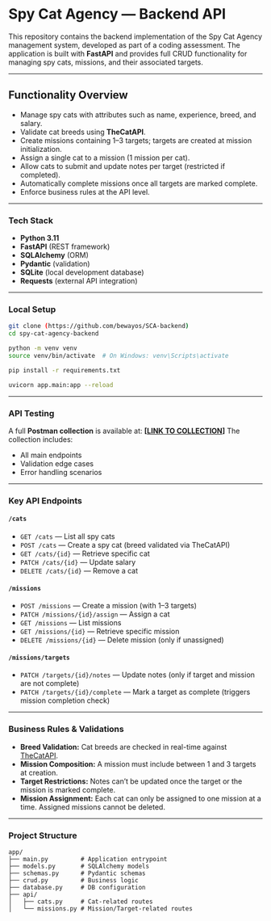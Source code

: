 # Spy Cat Agency — Backend API

This repository contains the backend implementation of the Spy Cat Agency management system, developed as part of a coding assessment. The application is built with **FastAPI** and provides full CRUD functionality for managing spy cats, missions, and their associated targets.

---

## Functionality Overview

* Manage spy cats with attributes such as name, experience, breed, and salary.
* Validate cat breeds using **TheCatAPI**.
* Create missions containing 1–3 targets; targets are created at mission initialization.
* Assign a single cat to a mission (1 mission per cat).
* Allow cats to submit and update notes per target (restricted if completed).
* Automatically complete missions once all targets are marked complete.
* Enforce business rules at the API level.

---

### Tech Stack

* **Python 3.11**
* **FastAPI** (REST framework)
* **SQLAlchemy** (ORM)
* **Pydantic** (validation)
* **SQLite** (local development database)
* **Requests** (external API integration)

---

### Local Setup

```bash
git clone (https://github.com/bewayos/SCA-backend)
cd spy-cat-agency-backend

python -m venv venv
source venv/bin/activate  # On Windows: venv\Scripts\activate

pip install -r requirements.txt

uvicorn app.main:app --reload
```

---

### API Testing

A full **Postman collection** is available at:
**\[[LINK TO COLLECTION](https://artemyashchenko.postman.co/workspace/Artem-Yashchenko's-Workspace~35c77d8f-6985-4ec3-86ec-81245a12a52d/collection/43828896-f97a369a-2e70-4f89-bce7-a964b959899a?action=share&creator=43828896&active-environment=43828896-8a859cec-5652-4438-b40f-9481ca9ce1d0)]**
The collection includes:

* All main endpoints
* Validation edge cases
* Error handling scenarios

---

### Key API Endpoints

#### `/cats`

* `GET /cats` — List all spy cats
* `POST /cats` — Create a spy cat (breed validated via TheCatAPI)
* `GET /cats/{id}` — Retrieve specific cat
* `PATCH /cats/{id}` — Update salary
* `DELETE /cats/{id}` — Remove a cat

#### `/missions`

* `POST /missions` — Create a mission (with 1–3 targets)
* `PATCH /missions/{id}/assign` — Assign a cat
* `GET /missions` — List missions
* `GET /missions/{id}` — Retrieve specific mission
* `DELETE /missions/{id}` — Delete mission (only if unassigned)

#### `/missions/targets`

* `PATCH /targets/{id}/notes` — Update notes (only if target and mission are not complete)
* `PATCH /targets/{id}/complete` — Mark a target as complete (triggers mission completion check)

---

### Business Rules & Validations

* **Breed Validation:** Cat breeds are checked in real-time against [TheCatAPI](https://thecatapi.com/v1/breeds).
* **Mission Composition:** A mission must include between 1 and 3 targets at creation.
* **Target Restrictions:** Notes can’t be updated once the target or the mission is marked complete.
* **Mission Assignment:** Each cat can only be assigned to one mission at a time. Assigned missions cannot be deleted.

---

### Project Structure

```
app/
├── main.py         # Application entrypoint
├── models.py       # SQLAlchemy models
├── schemas.py      # Pydantic schemas
├── crud.py         # Business logic
├── database.py     # DB configuration
├── api/
│   ├── cats.py     # Cat-related routes
│   └── missions.py # Mission/Target-related routes
```
